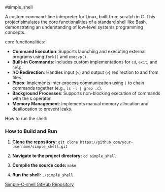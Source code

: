 #simple_shell

A custom command-line interpreter for Linux, built from scratch in C. This project simulates the core functionalities of a standard shell like Bash, demonstrating an understanding of low-level systems programming concepts.


core functionalities:



* **Command Execution**: Supports launching and executing external programs using `fork()` and `execvp()`.
* **Built-in Commands**: Includes custom implementations for `cd`, `exit`, and `help`.
* **I/O Redirection**: Handles input (`<`) and output (`>`) redirection to and from files.
* **Pipes**: Implements inter-process communication using `|` to chain commands together (e.g., `ls -l | grep .c`).
* **Background Processes**: Supports non-blocking execution of commands with the `&` operator.
* **Memory Management**: Implements manual memory allocation and deallocation to prevent leaks.

How to run the shell:

### How to Build and Run

1.  **Clone the repository:**
    `git clone https://github.com/your-username/simple_shell.git`

2.  **Navigate to the project directory:**
    `cd simple_shell`

3.  **Compile the source code:**
    `make`

4.  **Run the shell:**
    `./simple_shell`

[Simple-C-shell GitHub Repository](https://github.com/Blitzlasher1/Simple-C-shell)
